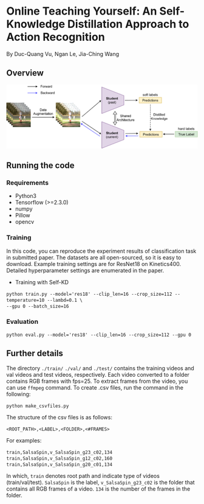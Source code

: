 # Online Teaching Yourself: An Self-Knowledge Distillation Approach to Action Recognition

By Duc-Quang Vu, Ngan Le, Jia-Ching Wang

## Overview

<p align="center">
  <img width="800" alt="fig_method" src="https://github.com/vdquang1991/Self-KD/blob/main/model/Self-kD.png">
</p>

## Running the code

### Requirements
- Python3
- Tensorflow (>=2.3.0)
- numpy 
- Pillow
- opencv

### Training

In this code, you can reproduce the experiment results of classification task in submitted paper.
The datasets are all open-sourced, so it is easy to download.
Example training settings are for ResNet18 on Kinetics400.
Detailed hyperparameter settings are enumerated in the paper.

- Training with Self-KD
~~~
python train.py --model='res18' --clip_len=16 --crop_size=112 --temperature=10 --lambd=0.1 \
--gpu 0 --batch_size=16
~~~

### Evaluation

~~~
python eval.py --model='res18' --clip_len=16 --crop_size=112 --gpu 0
~~~

## Further details
The directory `./train/` `./val/` and `./test/` contains the training videos and val videos and test videos, respectively. Each video converted to a folder contains RGB frames with fps=25. 
To extract frames from the video, you can use `ffmpeg` command. 
To create .csv files, run the command in the following:

~~~
python make_csvfiles.py
~~~

The structure of the csv files is as follows:
~~~
<ROOT_PATH>,<LABEL>,<FOLDER>,<#FRAMES>
~~~
For examples:
~~~
train,SalsaSpin,v_SalsaSpin_g23_c02,134
train,SalsaSpin,v_SalsaSpin_g12_c02,160
train,SalsaSpin,v_SalsaSpin_g20_c01,134
~~~
In which, `train` denotes root path and indicate type of videos (train/val/test).
`SalsaSpin` is the label, `v_SalsaSpin_g23_c02` is the folder that contains all RGB frames of a video.
`134` is the number of the frames in the folder.



